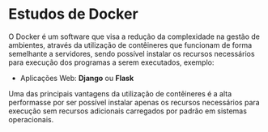# Estudos de Docker

O Docker é um software que visa a redução da complexidade na gestão de ambientes, através da utilização de contêineres que funcionam de forma semelhante a servidores, sendo possível instalar os recursos necessários para execução dos programas a serem executados, exemplo:
* Aplicações Web: **Django** ou **Flask**

Uma das principais vantagens da utilização de contêineres é a alta performasse por ser possível instalar apenas os recursos necessários para execução sem recursos adicionais carregados por padrão em sistemas operacionais.

